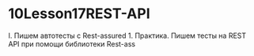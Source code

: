 # 10Lesson17REST-API
I. Пишем автотесты с Rest-assured 1. Практика. Пишем тесты на REST API при помощи библиотеки Rest-ass
